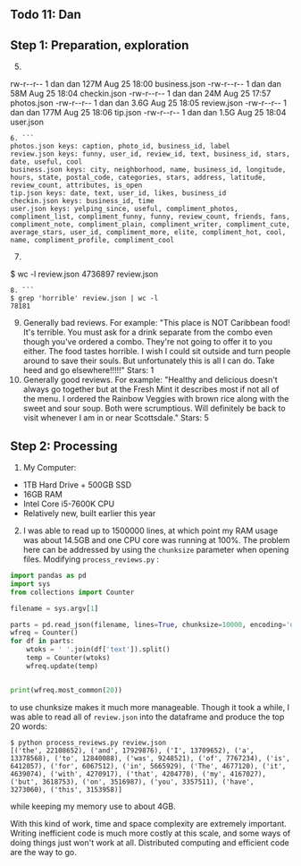 ## Todo 11: Dan

## Step 1: Preparation, exploration

5. ```
rw-r--r-- 1 dan dan 127M Aug 25 18:00 business.json
-rw-r--r-- 1 dan dan  58M Aug 25 18:04 checkin.json
-rw-r--r-- 1 dan dan  24M Aug 25 17:57 photos.json
-rw-r--r-- 1 dan dan 3.6G Aug 25 18:05 review.json
-rw-r--r-- 1 dan dan 177M Aug 25 18:06 tip.json
-rw-r--r-- 1 dan dan 1.5G Aug 25 18:04 user.json
```
6. ```
photos.json keys: caption, photo_id, business_id, label
review.json keys: funny, user_id, review_id, text, business_id, stars, date, useful, cool
business.json keys: city, neighborhood, name, business_id, longitude, hours, state, postal_code, categories, stars, address, latitude, review_count, attributes, is_open
tip.json keys: date, text, user_id, likes, business_id
checkin.json keys: business_id, time
user.json keys: yelping_since, useful, compliment_photos, compliment_list, compliment_funny, funny, review_count, friends, fans, compliment_note, compliment_plain, compliment_writer, compliment_cute, average_stars, user_id, compliment_more, elite, compliment_hot, cool, name, compliment_profile, compliment_cool
```
7. ```
$ wc -l review.json
4736897 review.json
```
8. ```
$ grep 'horrible' review.json | wc -l
78181
```
9. Generally bad reviews. For example: "This place is NOT Caribbean food! It's terrible. You must ask for a drink separate from the combo even though you've ordered a combo. They're not going to offer it to you either. The food tastes horrible. I wish I could sit outside and turn people around to save their souls. But unfortunately this is all I can do. Take heed and go elsewhere!!!!!" Stars: 1
10. Generally good reviews. For example: "Healthy and delicious doesn't always go together but at the Fresh Mint it describes most if not all of the menu.  I ordered the Rainbow Veggies with brown rice along with the sweet and sour soup.  Both were scrumptious.  Will definitely be back to visit whenever I am in or near Scottsdale." Stars: 5

## Step 2: Processing
1. My Computer:
  - 1TB Hard Drive + 500GB SSD
  - 16GB RAM
  - Intel Core i5-7600K CPU
  - Relatively new, built earlier this year
2. I was able to read up to 1500000 lines, at which point my RAM usage was about 14.5GB and one CPU core was running at 100%. The problem here can be addressed by using the `chunksize` parameter when opening files. Modifying `process_reviews.py` :

```python
import pandas as pd
import sys
from collections import Counter

filename = sys.argv[1]

parts = pd.read_json(filename, lines=True, chunksize=10000, encoding='utf-8')
wfreq = Counter()
for df in parts:
    wtoks = ' '.join(df['text']).split()
    temp = Counter(wtoks)
    wfreq.update(temp)


print(wfreq.most_common(20))

```
to use chunksize makes it much more manageable. Though it took a while, I was able to read all of `review.json` into the dataframe and produce the top 20 words:
```
$ python process_reviews.py review.json
[('the', 22108652), ('and', 17929876), ('I', 13709652), ('a', 13378568), ('to', 12840088), ('was', 9248521), ('of', 7767234), ('is', 6412057), ('for', 6067512), ('in', 5665929), ('The', 4677120), ('it', 4639074), ('with', 4270917), ('that', 4204770), ('my', 4167027), ('but', 3618753), ('on', 3516987), ('you', 3357511), ('have', 3273060), ('this', 3153958)]
```
while keeping my memory use to about 4GB.

With this kind of work, time and space complexity are extremely important. Writing inefficient code is much more costly at this scale, and some ways of doing things just won't work at all. Distributed computing and efficient code are the way to go.
